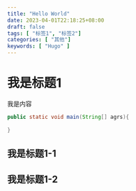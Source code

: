 ```yaml
---
title: "Hello World"
date: 2023-04-01T22:18:25+08:00
draft: false
tags: [ "标签1", "标签2"]
categories: [ "其他"]
keywords: [ "Hugo" ]
---
```


# 我是标题1

我是内容

```java
public static void main(String[] agrs){
  
}
```



## 我是标题1-1

## 我是标题1-2
